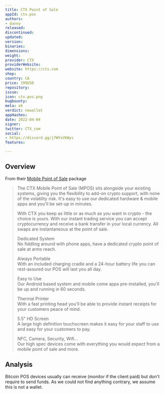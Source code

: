 ```yaml
---
title: CTX Point of Sale
appId: ctx.pos
authors:
- danny
released: 
discontinued: 
updated: 
version: 
binaries: 
dimensions: 
weight: 
provider: CTX
providerWebsite: 
website: https://ctx.com
shop: 
country: CA
price: 199USD
repository: 
issue: 
icon: ctx.pos.png
bugbounty: 
meta: ok
verdict: nowallet
appHashes: 
date: 2022-04-04
signer: 
twitter: CTX_com
social:
- https://discord.gg/j7WYxV6Wys
features: 

---
```


## Overview

From their [Mobile Point of Sale](https://ctx.com/hardware/) package

> The CTX Mobile Point of Sale (MPOS) sits alongside your existing systems, giving you the flexibility to add-on crypto support, with none of the volatility risk. It's easy to use our dedicated hardware & mobile apps and you'll be set-up in minutes.
>
> With CTX you keep as little or as much as you want in crypto - the choice is yours. With our instant trading service you can accept cryptocurrency and receive a bank transfer in your local currency. All swaps are instantaneous at the point of sale.
>
> Dedicated System<br>
> No fiddling around with phone apps, have a dedicated crypto point of sale at arms reach.
>
> Always Portable<br>
> With an included charging cradle and a 24-hour battery life you can rest-assured our POS will last you all day.
>
> Easy to Use<br>
> Our Android based system and mobile come apps pre-installed, you'll be up and running in 60 seconds.
>
> Thermal Printer<br>
> With a fast printing head you'll be able to provide instant receipts for your customers peace of mind.
>
> 5.5" HD Screen<br>
> A large high definition touchscreen makes it easy for your staff to use and easy for your customers to pay.
>
> NFC, Camera, Security, Wifi...<br>
> Our high spec devices come with everything you would expect from a mobile point of sale and more.

## Analysis 

Bitcoin POS devices usually can receive (monitor if the client paid) but don't
require to send funds. As we could not find anything contrary, we assume this is
not a wallet.
